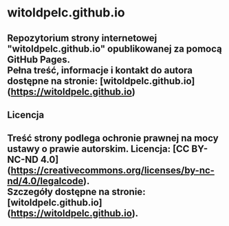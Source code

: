 # witoldpelc.github.io
Repozytorium strony internetowej "witoldpelc.github.io" opublikowanej za pomocą GitHub Pages.  
Pełna treść, informacje i kontakt do autora dostępne na stronie: [witoldpelc.github.io] (https://witoldpelc.github.io)
---
## Licencja
Treść strony podlega ochronie prawnej na mocy ustawy o prawie autorskim.
Licencja: [CC BY-NC-ND 4.0] (https://creativecommons.org/licenses/by-nc-nd/4.0/legalcode).    
Szczegóły dostępne na stronie:[witoldpelc.github.io] (https://witoldpelc.github.io).
---

